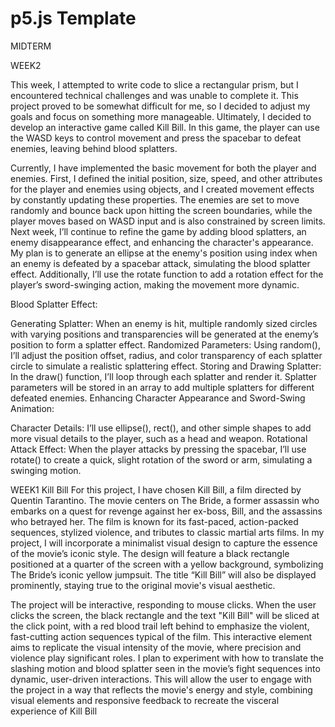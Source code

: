 # p5.js Template
MIDTERM

WEEK2

This week, I attempted to write code to slice a rectangular prism, but I encountered technical challenges and was unable to complete it. This project proved to be somewhat difficult for me, so I decided to adjust my goals and focus on something more manageable. Ultimately, I decided to develop an interactive game called Kill Bill. In this game, the player can use the WASD keys to control movement and press the spacebar to defeat enemies, leaving behind blood splatters.

Currently, I have implemented the basic movement for both the player and enemies. First, I defined the initial position, size, speed, and other attributes for the player and enemies using objects, and I created movement effects by constantly updating these properties. The enemies are set to move randomly and bounce back upon hitting the screen boundaries, while the player moves based on WASD input and is also constrained by screen limits. Next week, I’ll continue to refine the game by adding blood splatters, an enemy disappearance effect, and enhancing the character's appearance. My plan is to generate an ellipse at the enemy's position using index when an enemy is defeated by a spacebar attack, simulating the blood splatter effect. Additionally, I’ll use the rotate function to add a rotation effect for the player’s sword-swinging action, making the movement more dynamic.

Blood Splatter Effect:

Generating Splatter: When an enemy is hit, multiple randomly sized circles with varying positions and transparencies will be generated at the enemy’s position to form a splatter effect.
Randomized Parameters: Using random(), I’ll adjust the position offset, radius, and color transparency of each splatter circle to simulate a realistic splattering effect.
Storing and Drawing Splatter: In the draw() function, I’ll loop through each splatter and render it. Splatter parameters will be stored in an array to add multiple splatters for different defeated enemies.
Enhancing Character Appearance and Sword-Swing Animation:

Character Details: I’ll use ellipse(), rect(), and other simple shapes to add more visual details to the player, such as a head and weapon.
Rotational Attack Effect: When the player attacks by pressing the spacebar, I’ll use rotate() to create a quick, slight rotation of the sword or arm, simulating a swinging motion.

WEEK1
Kill Bill
For this project, I have chosen Kill Bill, a film directed by Quentin Tarantino. The movie centers on The Bride, a former assassin who embarks on a quest for revenge against her ex-boss, Bill, and the assassins who betrayed her. The film is known for its fast-paced, action-packed sequences, stylized violence, and tributes to classic martial arts films. In my project, I will incorporate a minimalist visual design to capture the essence of the movie’s iconic style. The design will feature a black rectangle positioned at a quarter of the screen with a yellow background, symbolizing The Bride’s iconic yellow jumpsuit. The title “Kill Bill” will also be displayed prominently, staying true to the original movie's visual aesthetic.

The project will be interactive, responding to mouse clicks. When the user clicks the screen, the black rectangle and the text "Kill Bill" will be sliced at the click point, with a red blood trail left behind to emphasize the violent, fast-cutting action sequences typical of the film. This interactive element aims to replicate the visual intensity of the movie, where precision and violence play significant roles. I plan to experiment with how to translate the slashing motion and blood splatter seen in the movie’s fight sequences into dynamic, user-driven interactions. This will allow the user to engage with the project in a way that reflects the movie's energy and style, combining visual elements and responsive feedback to recreate the visceral experience of Kill Bill

